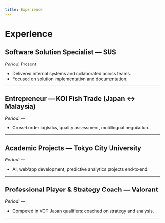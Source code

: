 ```yaml
---
title: Experience
---
```


# Experience

## Software Solution Specialist — SUS  
*Period:* Present

- Delivered internal systems and collaborated across teams.
- Focused on solution implementation and documentation.

---
## Entrepreneur — KOI Fish Trade (Japan ↔ Malaysia)  
*Period:* —

- Cross‑border logistics, quality assessment, multilingual negotiation.

---
## Academic Projects — Tokyo City University  
*Period:* —

- AI, web/app development, predictive analytics projects end‑to‑end.

---
## Professional Player & Strategy Coach — Valorant  
*Period:* —

- Competed in VCT Japan qualifiers; coached on strategy and analysis.

---
